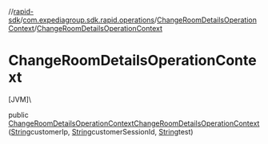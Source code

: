 //[rapid-sdk](../../../index.md)/[com.expediagroup.sdk.rapid.operations](../index.md)/[ChangeRoomDetailsOperationContext](index.md)/[ChangeRoomDetailsOperationContext](-change-room-details-operation-context.md)

# ChangeRoomDetailsOperationContext

[JVM]\

public [ChangeRoomDetailsOperationContext](index.md)[ChangeRoomDetailsOperationContext](-change-room-details-operation-context.md)([String](https://docs.oracle.com/javase/8/docs/api/java/lang/String.html)customerIp, [String](https://docs.oracle.com/javase/8/docs/api/java/lang/String.html)customerSessionId, [String](https://docs.oracle.com/javase/8/docs/api/java/lang/String.html)test)
